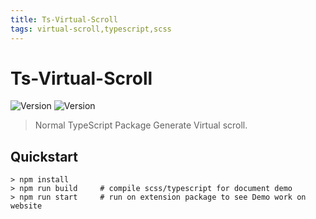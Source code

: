 ```yaml
---
title: Ts-Virtual-Scroll
tags: virtual-scroll,typescript,scss
---
```

# Ts-Virtual-Scroll

<p align="start">
  <img src="https://img.shields.io/badge/versiong-1.0.0-blue" alt="Version">
  <img src="https://img.shields.io/badge/building-Loading-orange" alt="Version">
</p>

> Normal TypeScript Package Generate Virtual scroll.

## Quickstart

```
> npm install
> npm run build     # compile scss/typescript for document demo
> npm run start     # run on extension package to see Demo work on website
```
